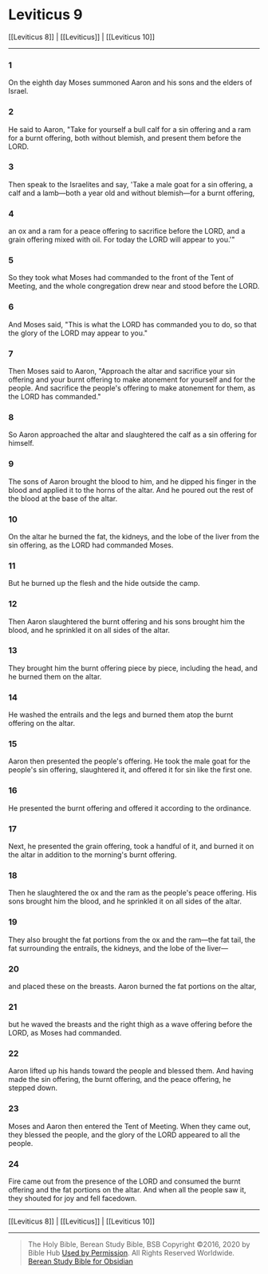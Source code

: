 # Leviticus 9

[[Leviticus 8]] | [[Leviticus]] | [[Leviticus 10]]

---

### 1
On the eighth day Moses summoned Aaron and his sons and the elders of Israel.

### 2
He said to Aaron, "Take for yourself a bull calf for a sin offering and a ram for a burnt offering, both without blemish, and present them before the LORD.

### 3
Then speak to the Israelites and say, 'Take a male goat for a sin offering, a calf and a lamb—both a year old and without blemish—for a burnt offering,

### 4
an ox and a ram for a peace offering to sacrifice before the LORD, and a grain offering mixed with oil. For today the LORD will appear to you.'"

### 5
So they took what Moses had commanded to the front of the Tent of Meeting, and the whole congregation drew near and stood before the LORD.

### 6
And Moses said, "This is what the LORD has commanded you to do, so that the glory of the LORD may appear to you."

### 7
Then Moses said to Aaron, "Approach the altar and sacrifice your sin offering and your burnt offering to make atonement for yourself and for the people. And sacrifice the people's offering to make atonement for them, as the LORD has commanded."

### 8
So Aaron approached the altar and slaughtered the calf as a sin offering for himself.

### 9
The sons of Aaron brought the blood to him, and he dipped his finger in the blood and applied it to the horns of the altar. And he poured out the rest of the blood at the base of the altar.

### 10
On the altar he burned the fat, the kidneys, and the lobe of the liver from the sin offering, as the LORD had commanded Moses.

### 11
But he burned up the flesh and the hide outside the camp.

### 12
Then Aaron slaughtered the burnt offering and his sons brought him the blood, and he sprinkled it on all sides of the altar.

### 13
They brought him the burnt offering piece by piece, including the head, and he burned them on the altar.

### 14
He washed the entrails and the legs and burned them atop the burnt offering on the altar.

### 15
Aaron then presented the people's offering. He took the male goat for the people's sin offering, slaughtered it, and offered it for sin like the first one.

### 16
He presented the burnt offering and offered it according to the ordinance.

### 17
Next, he presented the grain offering, took a handful of it, and burned it on the altar in addition to the morning's burnt offering.

### 18
Then he slaughtered the ox and the ram as the people's peace offering. His sons brought him the blood, and he sprinkled it on all sides of the altar.

### 19
They also brought the fat portions from the ox and the ram—the fat tail, the fat surrounding the entrails, the kidneys, and the lobe of the liver—

### 20
and placed these on the breasts. Aaron burned the fat portions on the altar,

### 21
but he waved the breasts and the right thigh as a wave offering before the LORD, as Moses had commanded.

### 22
Aaron lifted up his hands toward the people and blessed them. And having made the sin offering, the burnt offering, and the peace offering, he stepped down.

### 23
Moses and Aaron then entered the Tent of Meeting. When they came out, they blessed the people, and the glory of the LORD appeared to all the people.

### 24
Fire came out from the presence of the LORD and consumed the burnt offering and the fat portions on the altar. And when all the people saw it, they shouted for joy and fell facedown.

---

[[Leviticus 8]] | [[Leviticus]] | [[Leviticus 10]]

---

> The Holy Bible, Berean Study Bible, BSB
> Copyright &copy;2016, 2020 by Bible Hub
> [Used by Permission](https://berean.bible/terms.htm). All Rights Reserved Worldwide.
> [Berean Study Bible for Obsidian](https://github.com/gapmiss/berean-study-bible-for-obsidian)


